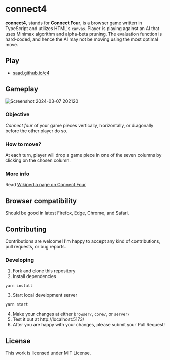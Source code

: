 # connect4

**connect4**, stands for **Connect Four**, is a browser game written in TypeScript and utilizes HTML's `canvas`. Player is playing against an AI that uses Minimax algorithm and alpha-beta pruning. The evaluation function is hard-coded, and hence the AI may not be moving using the most optimal move.

## Play

- [saad.github.io/c4](https://kenrick95.github.io/c4/)

## Gameplay

![Screenshot 2024-03-07 202120](https://github.com/kenrick95/c4/assets/3090380/6cc9e901-83d8-4daf-b535-8cab72a56a4e)

### Objective

_Connect four_ of your game pieces vertically, horizontally, or diagonally before the other player do so.

### How to move?

At each turn, player will drop a game piece in one of the seven columns by clicking on the chosen column.

### More info

Read [Wikipedia page on Connect Four](https://en.wikipedia.org/wiki/Connect_Four)

## Browser compatibility

Should be good in latest Firefox, Edge, Chrome, and Safari.

## Contributing

Contributions are welcome! I'm happy to accept any kind of contributions, pull requests, or bug reports.

### Developing

1. Fork and clone this repository
2. Install dependencies

```
yarn install
```

3. Start local development server

```
yarn start
```

4. Make your changes at either `browser/`, `core/`, or `server/`
5. Test it out at http://localhost:5173/
6. After you are happy with your changes, please submit your Pull Request!

## License

This work is licensed under MIT License.
